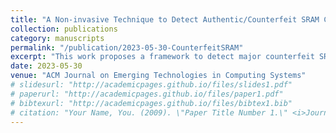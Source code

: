 ```yaml
---
title: "A Non-invasive Technique to Detect Authentic/Counterfeit SRAM Chips"
collection: publications
category: manuscripts
permalink: "/publication/2023-05-30-CounterfeitSRAM"
excerpt: "This work proposes a framework to detect major counterfeit SRAM types by verifying the manufacturer's origin through generating a unique signature for each manufacturer, without requiring any exhaustive registration or authentication process."
date: 2023-05-30
venue: "ACM Journal on Emerging Technologies in Computing Systems"
# slidesurl: "http://academicpages.github.io/files/slides1.pdf"
# paperurl: "http://academicpages.github.io/files/paper1.pdf"
# bibtexurl: "http://academicpages.github.io/files/bibtex1.bib"
# citation: "Your Name, You. (2009). \"Paper Title Number 1.\" <i>Journal 1</i>. 1(1)."
---
```


<!--The contents above will be part of a list of publications, if the user clicks the link for the publication than the contents of section will be rendered as a full page, allowing you to provide more information about the paper for the reader. When publications are displayed as a single page, the contents of the above "citation" field will automatically be included below this section in a smaller font.-->
